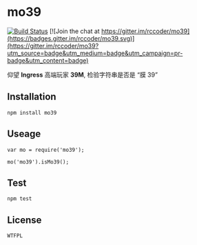 # mo39

[![Build Status](https://travis-ci.org/rccoder/mo39.svg?branch=master)](https://travis-ci.org/rccoder/mo39)
[![Join the chat at https://gitter.im/rccoder/mo39](https://badges.gitter.im/rccoder/mo39.svg)](https://gitter.im/rccoder/mo39?utm_source=badge&utm_medium=badge&utm_campaign=pr-badge&utm_content=badge)

仰望 **Ingress** 高端玩家 **39M**, 检验字符串是否是 “膜 39”

## Installation

``` node
npm install mo39
```

## Useage

``` node
var mo = require('mo39');

mo('mo39').isMo39();
```

## Test

``` node
npm test
```

## License

```
WTFPL
```
